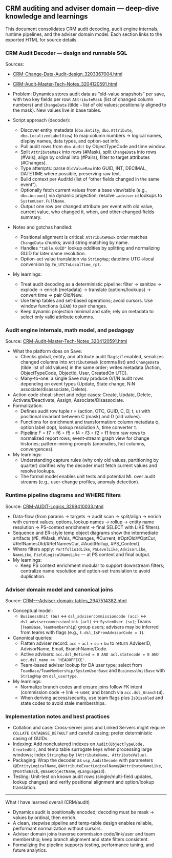 ## CRM auditing and adviser domain — deep-dive knowledge and learnings

This document consolidates CRM audit decoding, audit engine internals, runtime pipelines, and the adviser domain model. Each section links to the exported HTML for source details.

### CRM Audit Decoder — design and runnable SQL
Sources:
- [CRM-Change-Data-Audit-design_3203367004.html](Confluence-space-export-205412.html/CRM-Change-Data-Audit-design_3203367004.html)
- [CRM-Audit-Master-Tech-Notes_3204120591.html](Confluence-space-export-205412.html/CRM-Audit-Master-Tech-Notes_3204120591.html)

- Problem: Dynamics stores audit data as “old-value snapshots” per save, with two key fields per row: `AttributeMask` (list of changed column numbers) and `ChangeData` (tilde `~` list of old values; positionally aligned to the mask). New values live in base tables.
- Script approach (decoder):
  - Discover entity metadata (`dbo.Entity`, `dbo.Attribute`, `dbo.LocalizedLabelView`) to map column numbers → logical names, display names, data types, and option-set info.
  - Pull audit rows from `dbo.Audit` by ObjectTypeCode and time window.
  - Split `AttributeMask` into rows (#Mask), split `ChangeData` into rows (#Vals), align by ordinal into (#Pairs), filter to target attributes (#Changes).
  - Type attempts: parse `OldValueRaw` into GUID, INT, DECIMAL, DATETIME where possible, preserving raw text.
  - Build context per AuditId (list of “other fields changed in the same event”).
  - Optionally fetch current values from a base view/table (e.g., `dbo.Account`) via dynamic projection; resolve `…adviserid` lookups to `SystemUser.FullName`.
  - Output one row per changed attribute per event with old value, current value, who changed it, when, and other-changed‑fields summary.
- Notes and gotchas handled:
  - Positional alignment is critical: `AttributeMask` order matches `ChangeData` chunks; avoid string matching by name.
  - Handles `"table,GUID"` lookup oddities by splitting and normalizing GUID for later name resolution.
  - Option-set value translation via `StringMap`; datetime UTC→local conversion by `fn_UTCToLocalTime_rpt`.
- My learnings:
  - Treat audit decoding as a deterministic pipeline: filter → sanitize → explode → enrich (metadata) → translate (options/lookups) → convert time → pair Old/New.
  - Use temp tables and set-based operations; avoid cursors. Use window functions (`LEAD`) to pair changes.
  - Keep dynamic projection minimal and safe; rely on metadata to select only valid attribute columns.

### Audit engine internals, math model, and pedagogy
Source: [CRM-Audit-Master-Tech-Notes_3204120591.html](Confluence-space-export-205412.html/CRM-Audit-Master-Tech-Notes_3204120591.html)

- What the platform does on Save:
  - Checks global, entity, and attribute audit flags; if enabled, serializes changed columns into `AttributeMask` (comma list) and `ChangeData` (tilde list of old values) in the same order; writes metadata (Action, ObjectTypeCode, ObjectId, User, CreatedOn UTC).
  - Many-to-one: a single Save may produce 0/1/N audit rows depending on event types (Update, State change, N:N associate/disassociate, Delete).
- Action code cheat-sheet and edge cases: Create, Update, Delete, Activate/Deactivate, Assign, Associate/Disassociate.
- Formalization:
  - Defines audit row tuple r = (action, OTC, GUID, C, D, t, u) with positional invariant between C (mask) and D (old values).
  - Functions for enrichment and transformation: column metadata ϕ, option label σopt, lookup resolution λ, time converter τ.
  - Pipeline F = f7 ∘ f6 ∘ f5 ∘ f4 ∘ f3 ∘ f2 ∘ f1 from raw rows to normalized report rows; event-stream graph view for change histories; pattern-mining prompts (anomalies, hot columns, convergences).
- My learnings:
  - Understanding capture rules (why only old values, partitioning by quarter) clarifies why the decoder must fetch current values and resolve lookups.
  - The formal model enables unit tests and potential ML over audit streams (e.g., user-change profiles, anomaly detection).

### Runtime pipeline diagrams and WHERE filters
Source: [CRM-AUDIT-Logics_3299410033.html](Confluence-space-export-205412.html/CRM-AUDIT-Logics_3299410033.html)

- Data-flow (from params → targets → audit scan → split/align → enrich with current values, options, lookup names → rollup → entity name resolution → PS-context enrichment → final SELECT with LIKE filters).
- Sequence and ER-style temp object diagrams show the intermediate artifacts (#E, #Mask, #Vals, #Changes, #Current, #OptOld/#OptCur, #RefNamesOld/#RefNamesCur, #AuditRollup, #PS_Context).
- Where filters apply: `PortfolioIdLike`, `PSLevelLike`, `AdvisorLike`, `NameLike`, `FieldLogicalNameLike` — at PS context and final output.
- My learnings:
  - Keep PS context enrichment modular to support downstream filters; centralize name resolution and option-set translation to avoid duplication.

### Adviser domain model and canonical joins
Source: [CRM---Adviser-domain-tables_2947514382.html](Confluence-space-export-205412.html/CRM---Adviser-domain-tables_2947514382.html)

- Conceptual model:
  - `BusinessUnit (bu)` ↔ `dsl_advisercommissioncode (acc)` ↔ `dsl_advisercommissionlink (acl)` ↔ `SystemUser (su)`; Teams (`TeamBase`, `TeamMembership`) group users; advisers may be inferred from teams with flags (e.g., `t.dsl_IsFromAdvisorCode = 1`).
- Canonical queries:
  - Flatten adviser record: `acc` + `acl` + `su` + `bu` to return AdviserID, AdvisorName, Email, BranchName/Code.
  - Active advisers: `acc.dsl_Retired = 0 AND acl.statecode = 0 AND acc.dsl_name <> 'HEADOFFICE'`.
  - Team-based adviser lookup for DA user type; select from `TeamBase/TeamMembership/SystemUserBase` and `BusinessUnitBase` with `StringMap` on `dsl_usertype`.
- My learnings:
  - Normalize branch codes and ensure joins follow FK intent (commission code → link → user, and branch via `acc.dsl_BranchId`).
  - When deriving access/security, use team flags plus `IsDisabled` and state codes to avoid stale memberships.

### Implementation notes and best practices
- Collation and case: Cross-server joins and Linked Servers might require `COLLATE DATABASE_DEFAULT` and careful casing; prefer deterministic casing of GUIDs.
- Indexing: Add nonclustered indexes on `Audit(ObjectTypeCode, CreatedOn)`, and temp table surrogate keys when processing large windows; index `StringMap` by `(AttributeName, AttributeValue)`.
- Packaging: Wrap the decoder as `usp_AuditDecode` with parameters (`@EntityLogicalName`, `@AttributeExactLogicalName`/`@AttributeNameLike`, `@MonthsBack`, `@BaseObjectName`, `@LanguageId`).
- Testing: Unit-test on known audit rows (single/multi-field updates, lookup changes) and verify positional alignment and option/lookup translation.

---

What I have learned overall (CRM/audit)
- Dynamics audit is positionally encoded; decoding must be mask → values by ordinal, then enrich.
- A clean, stepwise pipeline and temp-table design enables reliable, performant normalization without cursors.
- Adviser domain joins traverse commission code/link/user and team membership; keep branch alignment and state filters consistent.
- Formalizing the pipeline supports testing, performance tuning, and future analytics.

